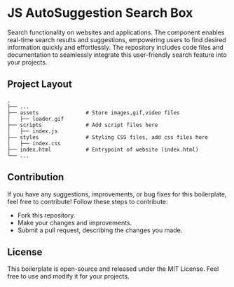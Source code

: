 # JS AutoSuggestion Search Box
Search functionality on websites and applications. The component enables real-time search results and suggestions, empowering users to find desired information quickly and effortlessly. The repository includes code files and documentation to seamlessly integrate this user-friendly search feature into your projects.

## Project Layout
```
.
├── ...
├── assets               # Store images,gif,video files
│   ├── loader.gif         
├── scripts              # Add script files here
│   ├── index.js        
├── styles               # Styling CSS files, add css files here
│   ├── index.css
├── index.html           # Entrypoint of website (index.html)                             
└── ...
```

## Contribution
If you have any suggestions, improvements, or bug fixes for this boilerplate, feel free to contribute! Follow these steps to contribute:
- Fork this repository.
- Make your changes and improvements.
- Submit a pull request, describing the changes you made.

## License
This boilerplate is open-source and released under the MIT License. Feel free to use and modify it for your projects.